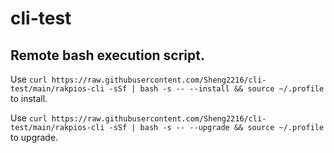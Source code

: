# cli-test

## Remote bash execution script.

Use `curl https://raw.githubusercontent.com/Sheng2216/cli-test/main/rakpios-cli -sSf | bash -s -- --install && source ~/.profile` to install. 

Use `curl https://raw.githubusercontent.com/Sheng2216/cli-test/main/rakpios-cli -sSf | bash -s -- --upgrade && source ~/.profile` to upgrade. 

